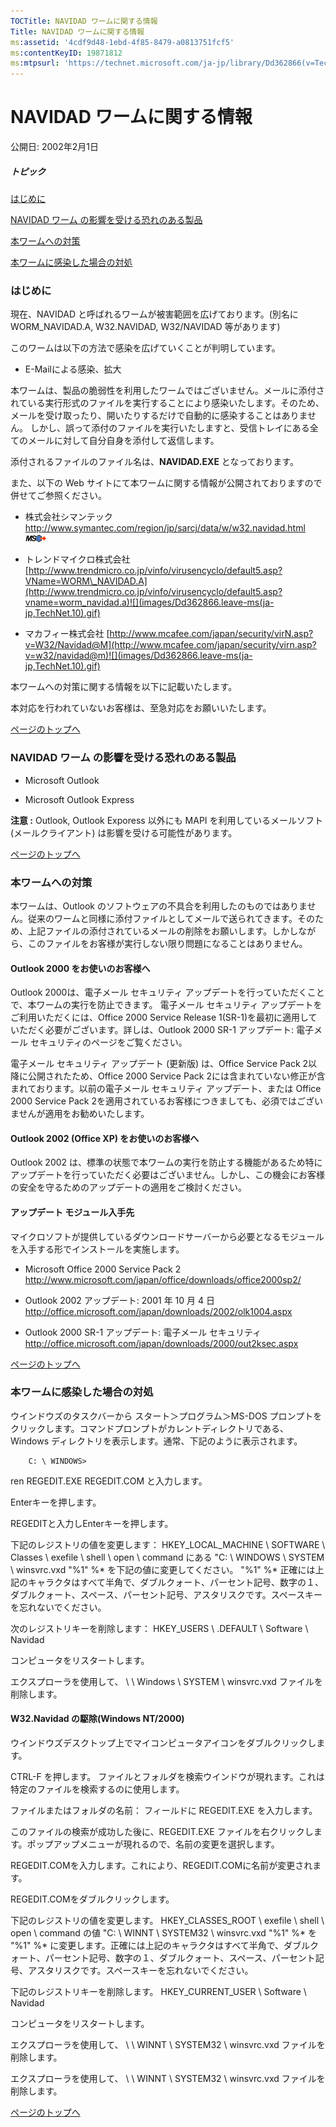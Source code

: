 ```yaml
---
TOCTitle: NAVIDAD ワームに関する情報
Title: NAVIDAD ワームに関する情報
ms:assetid: '4cdf9d48-1ebd-4f85-8479-a0813751fcf5'
ms:contentKeyID: 19871812
ms:mtpsurl: 'https://technet.microsoft.com/ja-jp/library/Dd362866(v=TechNet.10)'
---
```


NAVIDAD ワームに関する情報
==========================

公開日: 2002年2月1日

##### トピック

[](#edaa)[はじめに](#edaa)

[](#ecaa)[NAVIDAD ワーム の影響を受ける恐れのある製品](#ecaa)

[](#ebaa)[本ワームへの対策](#ebaa)

[](#eaaa)[本ワームに感染した場合の対処](#eaaa)

### はじめに

現在、NAVIDAD と呼ばれるワームが被害範囲を広げております。(別名に WORM\_NAVIDAD.A, W32.NAVIDAD, W32/NAVIDAD 等があります)

このワームは以下の方法で感染を広げていくことが判明しています。

-   E-Mailによる感染、拡大



本ワームは、製品の脆弱性を利用したワームではございません。メールに添付されている実行形式のファイルを実行することにより感染いたします。そのため、メールを受け取ったり、開いたりするだけで自動的に感染することはありません。 しかし、誤って添付のファイルを実行いたしますと、受信トレイにある全てのメールに対して自分自身を添付して返信します。

添付されるファイルのファイル名は、**NAVIDAD.EXE** となっております。

また、以下の Web サイトにて本ワームに関する情報が公開されておりますので併せてご参照ください。

-   株式会社シマンテック
    <http://www.symantec.com/region/jp/sarcj/data/w/w32.navidad.html>![](images/Dd362866.leave-ms(ja-jp,TechNet.10).gif)


-   トレンドマイクロ株式会社
    [http://www.trendmicro.co.jp/vinfo/virusencyclo/default5.asp?VName=WORM\_NAVIDAD.A](http://www.trendmicro.co.jp/vinfo/virusencyclo/default5.asp?vname=worm_navidad.a)![](images/Dd362866.leave-ms(ja-jp,TechNet.10).gif)


-   マカフィー株式会社
    [http://www.mcafee.com/japan/security/virN.asp?v=W32/Navidad@M](http://www.mcafee.com/japan/security/virn.asp?v=w32/navidad@m)![](images/Dd362866.leave-ms(ja-jp,TechNet.10).gif)



本ワームへの対策に関する情報を以下に記載いたします。

本対応を行われていないお客様は、至急対応をお願いいたします。

[](#mainsection)[ページのトップへ](#mainsection)

### NAVIDAD ワーム の影響を受ける恐れのある製品

-   Microsoft Outlook


-   Microsoft Outlook Express



**注意 :** Outlook, Outlook Exporess 以外にも MAPI を利用しているメールソフト(メールクライアント) は影響を受ける可能性があります。

[](#mainsection)[ページのトップへ](#mainsection)

### 本ワームへの対策

本ワームは、Outlook のソフトウェアの不具合を利用したのものではありません。従来のワームと同様に添付ファイルとしてメールで送られてきます。そのため、上記ファイルの添付されているメールの削除をお願いします。しかしながら、このファイルをお客様が実行しない限り問題になることはありません。

#### Outlook 2000 をお使いのお客様へ

Outlook 2000は、電子メール セキュリティ アップデートを行っていただくことで、本ワームの実行を防止できます。 電子メール セキュリティ アップデートをご利用いただくには、Office 2000 Service Release 1(SR-1)を最初に適用していただく必要がございます。詳しは、Outlook 2000 SR-1 アップデート: 電子メール セキュリティのページをご覧ください。

電子メール セキュリティ アップデート (更新版) は、Office Service Pack 2以降に公開されたため、Office 2000 Service Pack 2には含まれていない修正が含まれております。以前の電子メール セキュリティ アップデート、または Office 2000 Service Pack 2を適用されているお客様につきましても、必須ではございませんが適用をお勧めいたします。

#### Outlook 2002 (Office XP) をお使いのお客様へ

Outlook 2002 は、標準の状態で本ワームの実行を防止する機能があるため特にアップデートを行っていただく必要はございません。しかし、この機会にお客様の安全を守るためのアップデートの適用をご検討ください。

#### アップデート モジュール入手先

マイクロソフトが提供しているダウンロードサーバーから必要となるモジュールを入手する形でインストールを実施します。

-   Microsoft Office 2000 Service Pack 2
    <http://www.microsoft.com/japan/office/downloads/office2000sp2/>


-   Outlook 2002 アップデート: 2001 年 10 月 4 日
    <http://office.microsoft.com/japan/downloads/2002/olk1004.aspx>


-   Outlook 2000 SR-1 アップデート: 電子メール セキュリティ
    <http://office.microsoft.com/japan/downloads/2000/out2ksec.aspx>



[](#mainsection)[ページのトップへ](#mainsection)

### 本ワームに感染した場合の対処

ウインドウズのタスクバーから スタート＞プログラム＞MS-DOS プロンプトをクリックします。コマンドプロンプトがカレントディレクトリである、Windows ディレクトリを表示します。通常、下記のように表示されます。

```
    C: \ WINDOWS>
```    

ren REGEDIT.EXE REGEDIT.COM と入力します。

Enterキーを押します。

REGEDITと入力しEnterキーを押します。

下記のレジストリの値を変更します： HKEY\_LOCAL\_MACHINE \\ SOFTWARE \\ Classes \\ exefile \\ shell \\ open \\ command にある "C: \\ WINDOWS \\ SYSTEM \\ winsvrc.vxd "%1" %\* を下記の値に変更してください。 "%1" %\* 正確には上記のキャラクタはすべて半角で、ダブルクォート、パーセント記号、数字の１、ダブルクォート、スペース、パーセント記号、アスタリスクです。スペースキーを忘れないでください。

次のレジストリキーを削除します： HKEY\_USERS \\ .DEFAULT \\ Software \\ Navidad

コンピュータをリスタートします。

エクスプローラを使用して、 \\ \\ Windows \\ SYSTEM \\ winsvrc.vxd ファイルを削除します。

#### W32.Navidad の駆除(Windows NT/2000)

ウインドウズデスクトップ上でマイコンピュータアイコンをダブルクリックします。

CTRL-F を押します。 ファイルとフォルダを検索ウインドウが現れます。これは特定のファイルを検索するのに使用します。

ファイルまたはフォルダの名前： フィールドに REGEDIT.EXE を入力します。

このファイルの検索が成功した後に、REGEDIT.EXE ファイルを右クリックします。ポップアップメニューが現れるので、名前の変更を選択します。

REGEDIT.COMを入力します。これにより、REGEDIT.COMに名前が変更されます。

REGEDIT.COMをダブルクリックします。

下記のレジストリの値を変更します。 HKEY\_CLASSES\_ROOT \\ exefile \\ shell \\ open \\ command の値 "C: \\ WINNT \\ SYSTEM32 \\ winsvrc.vxd "%1" %\* を "%1" %\* に変更します。正確には上記のキャラクタはすべて半角で、ダブルクォート、パーセント記号、数字の１、ダブルクォート、スペース、パーセント記号、アスタリスクです。スペースキーを忘れないでください。

下記のレジストリキーを削除します。 HKEY\_CURRENT\_USER \\ Software \\ Navidad

コンピュータをリスタートします。

エクスプローラを使用して、 \\ \\ WINNT \\ SYSTEM32 \\ winsvrc.vxd ファイルを削除します。

エクスプローラを使用して、 \\ \\ WINNT \\ SYSTEM32 \\ winsvrc.vxd ファイルを削除します。

[](#mainsection)[ページのトップへ](#mainsection)
